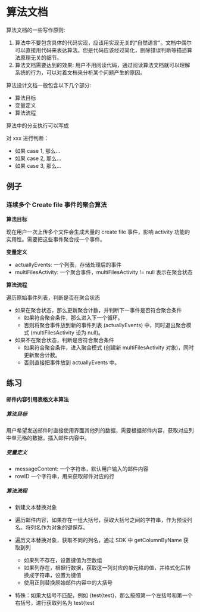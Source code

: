 # 算法文档

算法文档的一些写作原则:

1. 算法中不要包含具体的代码实现，应该用实现无关的“自然语言”。文档中偶尔可以直接用代码来表达算法。但是代码应该经过简化，删除错误判断等描述算法原理无关的细节。
2. 算法文档需要达到的效果: 用户不用阅读代码，通过阅读算法文档就可以理解系统的行为，可以对着文档来分析某个问题产生的原因。

算法设计文档一般包含以下几个部分:

* 算法目标
* 变量定义
* 算法流程

算法中的分支执行可以写成

对 xxx 进行判断：

* 如果 case 1, 那么...
* 如果 case 2, 那么...
* 如果 case 3, 那么...

## 例子

### 连续多个 Create file 事件的聚合算法

**算法目标**

现在用户一次上传多个文件会生成大量的 create file 事件，影响 activity 功能的实用性。需要把这些事件聚合成一个事件。

**变量定义**

* actuallyEvents: 一个列表，存储处理后的事件
* multiFilesActivity: 一个聚合事件，multiFilesActivity != null 表示在聚合状态

**算法流程**

遍历原始事件列表，判断是否在聚合状态

* 如果在聚合状态，那么更新聚合计数，并判断下一事件是否符合聚合条件
  * 如果符合聚合条件，那么进入下一个循环。
  * 否则将聚合事件放到新的事件列表 (actuallyEvents) 中，同时退出聚合模式 (multiFilesActivity 设为 null)。
* 如果不在聚合状态，判断是否符合聚合条件
  * 如果符合聚合条件，进入聚合模式 (创建新 multiFilesActivity 对象)，同时更新聚合计数。
  * 否则直接把事件放到 actuallyEvents 中。



## 练习

#### 邮件内容引用表格文本算法

##### 算法目标

用户希望发送邮件时直接使用界面其他列的数据，需要根据邮件内容，获取对应列中单元格的数据，插入邮件内容中。

##### 变量定义

- messageContent: 一个字符串，默认用户输入的邮件内容
- rowID 一个字符串，用来获取邮件对应的行

##### 算法流程

- 新建文本替换对象

- 遍历邮件内容，如果存在一组大括号，获取大括号之间的字符串，作为预设列名。将列名作为对象的键保存。
- 遍历文本替换对象，获取不同的列名，通过 SDK 中 getColumnByName 获取到列
  - 如果列不存在，设置键值为空数组
  - 如果列存在，根据行数据，获取这一列对应的单元格的值，并格式化后转换成字符串，设置为键值
  - 使用正则替换原始邮件内容中的大括号
- 特殊：如果大括号不匹配，例如 {test{test}，那么按照第一个左括号和第一个右括号，进行获取列名为 test{test

